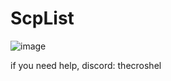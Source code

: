 # ScpList

![image](https://github.com/user-attachments/assets/f954b5a6-c6e9-4541-94d0-888b7188bfb0)

if you need help, discord: thecroshel
